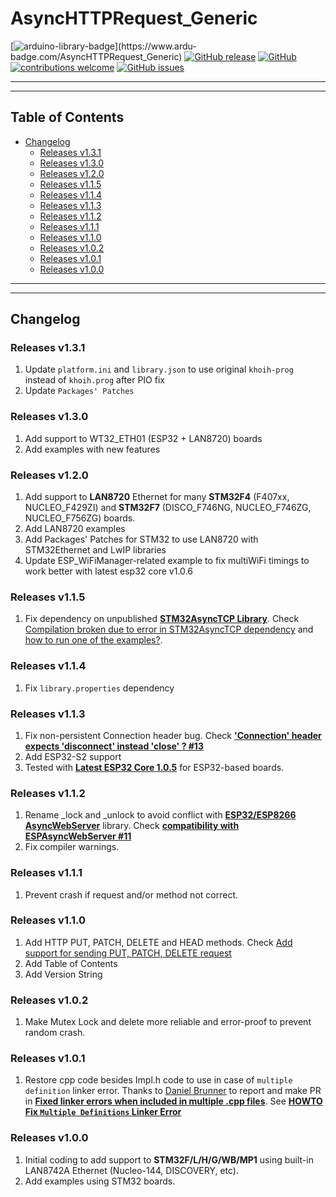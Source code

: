 # AsyncHTTPRequest_Generic

[![arduino-library-badge](https://www.ardu-badge.com/badge/AsyncHTTPRequest_Generic.svg?)](https://www.ardu-badge.com/AsyncHTTPRequest_Generic)
[![GitHub release](https://img.shields.io/github/release/khoih-prog/AsyncHTTPRequest_Generic.svg)](https://github.com/khoih-prog/AsyncHTTPRequest_Generic/releases)
[![GitHub](https://img.shields.io/github/license/mashape/apistatus.svg)](https://github.com/khoih-prog/AsyncHTTPRequest_Generic/blob/master/LICENSE)
[![contributions welcome](https://img.shields.io/badge/contributions-welcome-brightgreen.svg?style=flat)](#Contributing)
[![GitHub issues](https://img.shields.io/github/issues/khoih-prog/AsyncHTTPRequest_Generic.svg)](http://github.com/khoih-prog/AsyncHTTPRequest_Generic/issues)

---
---

## Table of Contents

* [Changelog](#changelog)
  * [Releases v1.3.1](#releases-v131)
  * [Releases v1.3.0](#releases-v130)
  * [Releases v1.2.0](#releases-v120)
  * [Releases v1.1.5](#releases-v115)
  * [Releases v1.1.4](#releases-v114)
  * [Releases v1.1.3](#releases-v113)
  * [Releases v1.1.2](#releases-v112)
  * [Releases v1.1.1](#releases-v111)
  * [Releases v1.1.0](#releases-v110)
  * [Releases v1.0.2](#releases-v102)
  * [Releases v1.0.1](#releases-v101)
  * [Releases v1.0.0](#releases-v100)

---
---

## Changelog

### Releases v1.3.1

1. Update `platform.ini` and `library.json` to use original `khoih-prog` instead of `khoih.prog` after PIO fix
2. Update `Packages' Patches`

### Releases v1.3.0

1. Add support to WT32_ETH01 (ESP32 + LAN8720) boards
2. Add examples with new features

### Releases v1.2.0

1. Add support to **LAN8720** Ethernet for many **STM32F4** (F407xx, NUCLEO_F429ZI) and **STM32F7** (DISCO_F746NG, NUCLEO_F746ZG, NUCLEO_F756ZG) boards.
2. Add LAN8720 examples
3. Add Packages' Patches for STM32 to use LAN8720 with STM32Ethernet and LwIP libraries
4. Update ESP_WiFiManager-related example to fix multiWiFi timings to work better with latest esp32 core v1.0.6

### Releases v1.1.5

1. Fix dependency on unpublished [**STM32AsyncTCP Library**](https://github.com/philbowles/STM32AsyncTCP). Check [Compilation broken due to error in STM32AsyncTCP dependency](https://github.com/khoih-prog/AsyncWebServer_STM32/issues/4) and [how to run one of the examples?](https://github.com/khoih-prog/AsyncWebServer_STM32/issues/2).

### Releases v1.1.4

1. Fix `library.properties` dependency

### Releases v1.1.3

1. Fix non-persistent Connection header bug. Check [**'Connection' header expects 'disconnect' instead 'close' ? #13**](https://github.com/khoih-prog/AsyncHTTPRequest_Generic/issues/13)
2. Add ESP32-S2 support
3. Tested with [**Latest ESP32 Core 1.0.5**](https://github.com/espressif/arduino-esp32) for ESP32-based boards.

### Releases v1.1.2

1. Rename _lock and _unlock to avoid conflict with [**ESP32/ESP8266 AsyncWebServer**](https://github.com/me-no-dev/ESPAsyncWebServer) library. Check [**compatibility with ESPAsyncWebServer #11**](https://github.com/khoih-prog/AsyncHTTPRequest_Generic/issues/11)
2. Fix compiler warnings.

### Releases v1.1.1

1. Prevent crash if request and/or method not correct.


### Releases v1.1.0

1. Add HTTP PUT, PATCH, DELETE and HEAD methods. Check [Add support for sending PUT, PATCH, DELETE request](https://github.com/khoih-prog/AsyncHTTPRequest_Generic/issues/5)
2. Add Table of Contents
3. Add Version String


### Releases v1.0.2

1. Make Mutex Lock and delete more reliable and error-proof to prevent random crash.

### Releases v1.0.1

1. Restore cpp code besides Impl.h code to use in case of `multiple definition` linker error. Thanks to [Daniel Brunner](https://github.com/0xFEEDC0DE64) to report and make PR in [**Fixed linker errors when included in multiple .cpp files**](https://github.com/khoih-prog/AsyncHTTPRequest_Generic/pull/1). See [**HOWTO Fix `Multiple Definitions` Linker Error**](https://github.com/khoih-prog/AsyncHTTPRequest_Generic#HOWTO-Fix-Multiple-Definitions-Linker-Error)


### Releases v1.0.0

1. Initial coding to add support to **STM32F/L/H/G/WB/MP1** using built-in LAN8742A Ethernet (Nucleo-144, DISCOVERY, etc).
2. Add examples using STM32 boards.


